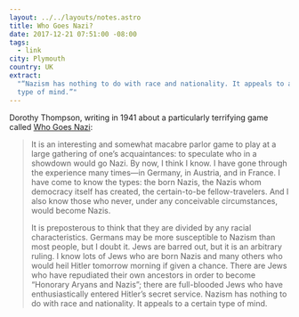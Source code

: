 ```yaml
---
layout: ../../layouts/notes.astro
title: Who Goes Nazi?
date: 2017-12-21 07:51:00 -08:00
tags:
  - link
city: Plymouth
country: UK
extract:
  "“Nazism has nothing to do with race and nationality. It appeals to a certain
  type of mind.”"
---
```


Dorothy Thompson, writing in 1941 about a particularly terrifying game called [Who Goes Nazi](https://harpers.org/archive/1941/08/who-goes-nazi/):

> It is an interesting and somewhat macabre parlor game to play at a large gathering of one’s acquaintances: to speculate who in a showdown would go Nazi. By now, I think I know. I have gone through the experience many times—in Germany, in Austria, and in France. I have come to know the types: the born Nazis, the Nazis whom democracy itself has created, the certain-to-be fellow-travelers. And I also know those who never, under any conceivable circumstances, would become Nazis.
>
> It is preposterous to think that they are divided by any racial characteristics. Germans may be more susceptible to Nazism than most people, but I doubt it. Jews are barred out, but it is an arbitrary ruling. I know lots of Jews who are born Nazis and many others who would heil Hitler tomorrow morning if given a chance. There are Jews who have repudiated their own ancestors in order to become “Honorary Aryans and Nazis”; there are full-blooded Jews who have enthusiastically entered Hitler’s secret service. Nazism has nothing to do with race and nationality. It appeals to a certain type of mind.
